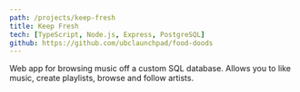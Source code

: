 ```yaml
---
path: /projects/keep-fresh
title: Keep Fresh
tech: [TypeScript, Node.js, Express, PostgreSQL]
github: https://github.com/ubclaunchpad/food-doods
---
```


Web app for browsing music off a custom SQL database. Allows you to like music, create playlists, browse and follow artists.
